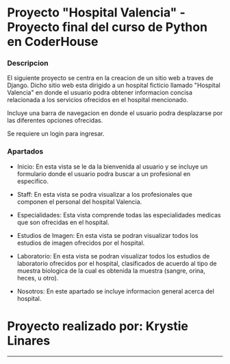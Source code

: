 # Proyecto "Hospital Valencia" - Proyecto final del curso de Python en CoderHouse

### Descripcion

El siguiente proyecto se centra en la creacion de un sitio web a traves de Django. Dicho sitio web esta dirigido a un hospital ficticio llamado "Hospital Valencia" en donde el usuario podra obtener informacion concisa relacionada a los servicios ofrecidos en el hospital mencionado. 

Incluye una barra de navegacion en donde el usuario podra desplazarse por las diferentes opciones ofrecidas.

Se requiere un login para ingresar. 

### Apartados

- Inicio: 
En esta vista se le da la bienvenida al usuario y se incluye un formulario donde el usuario podra buscar a un profesional en especifico.

- Staff:
En esta vista se podra visualizar a los profesionales que componen el personal del hospital Valencia.

- Especialidades:
Esta vista comprende todas las especialidades medicas que son ofrecidas en el hospital.

- Estudios de Imagen:
En esta vista se podran visualizar todos los estudios de imagen ofrecidos por el hospital.

- Laboratorio: 
En esta vista se podran visualizar todos los estudios de laboratorio ofrecidos por el hospital, clasificados de acuerdo al tipo de muestra biologica de la cual es obtenida la muestra (sangre, orina, heces, u otro).

- Nosotros: 
En este apartado se incluye informacion general acerca del hospital.

# Proyecto realizado por: Krystie Linares

---

